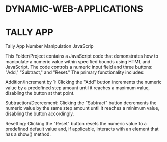 # DYNAMIC-WEB-APPLICATIONS
# TALLY APP


Tally App Number Manipulation JavaScrip

This Folder/Project contains a JavaScript code that demonstrates how to manipulate a numeric value within specified bounds using HTML and JavaScript. The code controls a numeric input field and three buttons: "Add," "Subtract," and "Reset." The primary functionality includes:


Addition/Increment by 1: Clicking the "Add" button increments the numeric value by a predefined step amount until it reaches a maximum value, disabling the button at that point.

Subtraction/Decreement: Clicking the "Subtract" button decrements the numeric value by the same step amount until it reaches a minimum value, disabling the button accordingly.

Resetting: Clicking the "Reset" button resets the numeric value to a predefined default value and, if applicable, interacts with an element that has a show() method.